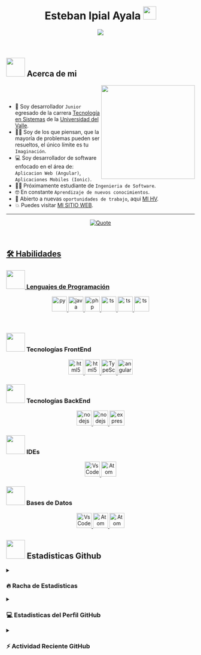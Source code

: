 <h1 align="center"> Esteban Ipial Ayala <img src="https://media.giphy.com/media/hvRJCLFzcasrR4ia7z/giphy.gif" width="35"></h1>
<p align="center">
  <a href="https://github.com/DenverCoder1/readme-typing-svg"><img src="https://readme-typing-svg.herokuapp.com?font=Time+New+Roman&color=%23C8BE25&size=25&center=true&vCenter=true&width=600&height=100&lines=Desarrollador+de+Software;Tecnólogo+En+Sistemas;Universidad+del+Valle;Enfoques;Aplicaciones+Web,;Aplicaciones+Mobiles;Autodidacta,+Apasionado"></a>
</p>
<br>

## <picture align="center" ><img src = "https://github.com/7oSkaaa/7oSkaaa/blob/main/Images/about_me.gif?raw=true" width = 50px></picture>    Acerca de mi 
<picture> <img align="right" src="https://github.com/7oSkaaa/7oSkaaa/blob/main/Images/Right_Side.gif?raw=true" width = 250px></picture>

<br><br>

- :school: Soy desarrollador `Junior` egresado de la carrera [Tecnología en Sistemas](https://nortedelcauca.univalle.edu.co/estudia-univalle/pregrado/tecnologia-en-sistemas) de la [Universidad del Valle](https://www.univalle.edu.co/).
- :technologist: Soy de los que piensan, que la mayoría de problemas pueden ser resueltos, el único límite es tu `Imaginación`.
- :computer: Soy desarrollador de software enfocado en el área de: `Aplicacion Web (Angular)`, `Aplicaciones Mobiles (Ionic)`.
- :student: Próximamente estudiante de `Ingenieria de Software`.
- :nerd_face: En constante `Aprendizaje de nuevos conocimientos`.
- :thinking: Abierto a nuevas `oportunidades de trabajo`, aqui [MI HV](https://drive.google.com/drive/folders/1BRaGAuAWB-_D0iYaGLwcp1cP0_Jcn8gQ?usp=sharing).
- :boom: Puedes visitar [MI SITIO WEB](https://estebanipial.github.io/).

---

<p align = "center">
	<a href="https://github.com/piyushsuthar/github-readme-quotes"> <img alt = "Quote" src="https://quotes-github-readme.vercel.app/api?type=horizontal&theme=tokyonight&animation=grow_out_in&quoteCategory=programming">
</p>
<br>

## 🛠️ Habilidades

### <picture> <img src = "https://github.com/7oSkaaa/7oSkaaa/blob/main/Images/Programming_Languages.gif?raw=true" width = 50px>  </picture> Lenguajes de Programación

<p align="center"> 
  <a href="https://www.w3.org/html/" target="_blank" rel="noreferrer"> <img
      src="https://skillicons.dev/icons?i=py"
      alt="py" width="40" height="40" /> </a>
  <a href="#" target="_blank" rel="noreferrer"> <img
      src="https://skillicons.dev/icons?i=java"
      alt="java" width="40" height="40" /> </a>
  <a href="#" target="_blank" rel="noreferrer"> <img
      src="https://skillicons.dev/icons?i=php"
      alt="php" width="40" height="40" /> </a>
  <a href="#" target="_blank" rel="noreferrer"> <img
      src="https://skillicons.dev/icons?i=ts"
      alt="ts" width="40" height="40" /> </a>
  <a href="#" target="_blank" rel="noreferrer"> <img
      src="https://skillicons.dev/icons?i=c"
      alt="ts" width="40" height="40" /> </a>
  <a href="#" target="_blank" rel="noreferrer"> <img
      src="https://skillicons.dev/icons?i=cpp"
      alt="ts" width="40" height="40" /> </a>
</p>

<br>

### <picture> <img src = "https://github.com/7oSkaaa/7oSkaaa/blob/main/Images/Front_End.gif?raw=true" width = 50px>  </picture> Tecnologías FrontEnd
<p align="center"> 
  <a href="#" target="_blank" rel="noreferrer"> <img
      src="https://skillicons.dev/icons?i=html"
      alt="html5" width="40" height="40" /> </a>
  <a href="#" target="_blank" rel="noreferrer"> <img
      src="https://skillicons.dev/icons?i=css"
      alt="html5" width="40" height="40" /> </a>
  <a href="#" target="_blank" rel="noreferrer"> <img
      src="https://skillicons.dev/icons?i=ts"
      alt="TypeScript" width="40" height="40" /> </a>
  <a href="#" target="_blank" rel="noreferrer"> <img
      src="https://skillicons.dev/icons?i=angular"
      alt="angular" width="40" height="40" /> </a>
</p>

### <picture> <img src = "https://github.com/7oSkaaa/7oSkaaa/blob/main/Images/Software_Tools.gif?raw=true" width = 50px>  </picture> Tecnologías BackEnd
<p align="center">
  <a href="#" target="_blank" rel="noreferrer"> <img
      src="https://skillicons.dev/icons?i=js"
      alt="nodejs" width="40" height="40" /> </a> 
  <a href="#" target="_blank" rel="noreferrer"> <img
      src="https://skillicons.dev/icons?i=nodejs"
      alt="nodejs" width="40" height="40" /> </a> 
  <a href="#" target="_blank" rel="noreferrer"> <img
      src="https://skillicons.dev/icons?i=express"
      alt="express" width="40" height="40" /> </a> 
</p>


### <picture> <img src = "https://github.com/7oSkaaa/7oSkaaa/blob/main/Images/IDEs.gif?raw=true" width = 50px>  </picture> IDEs

<p align="center">
  <a href="#" target="_blank" rel="noreferrer"> <img
      src="https://skillicons.dev/icons?i=vscode"
      alt="VsCode" width="40" height="40" /> </a> 
  <a href="#" target="_blank" rel="noreferrer"> <img
      src="https://skillicons.dev/icons?i=atom"
      alt="Atom" width="40" height="40" /> </a>
</p>

### <img src = "https://media2.giphy.com/media/QssGEmpkyEOhBCb7e1/giphy.gif?cid=ecf05e47a0n3gi1bfqntqmob8g9aid1oyj2wr3ds3mg700bl&rid=giphy.gif" width = 50px>  </picture> Bases de Datos

<p align="center">
  <a href="#" target="_blank" rel="noreferrer"> <img
      src="https://skillicons.dev/icons?i=mysql"
      alt="VsCode" width="40" height="40" /> </a> 
  <a href="#" target="_blank" rel="noreferrer"> <img
      src="https://skillicons.dev/icons?i=mongodb"
      alt="Atom" width="40" height="40" /> </a>
  <a href="#" target="_blank" rel="noreferrer"> <img
      src="https://skillicons.dev/icons?i=postgres"
      alt="Atom" width="40" height="40" /> </a>
</p>

## <picture> <img src = "https://github.com/7oSkaaa/7oSkaaa/blob/main/Images/Statistics.gif?raw=true" width = 50px>  </picture> Estadisticas Github 


<details><summary><h3> 🔥 Racha de Estadisticas</h3></summary>

----
	
 <p align="center"><img src="https://github-readme-streak-stats.herokuapp.com/?user=EstebanIpial&theme=dark&background=0d1117&date_format=M%20j%5B%2C%20Y%5D" alt="adam-pw" /></p>

</details>

<details><summary><h3>💻 Estadisticas del Perfil GitHub </h3></summary>

----
	
<p align="center">
    <a href="https://github.com/anuraghazra/github-readme-stats">
	    <img alt="Esteban's Github Stats" src="https://github-readme-stats.vercel.app/api?username=EstebanIpial&show_icons=true&count_private=true&locale=es&theme=tokyonight&layout=compact" height="230px"/></a>
	  <img src="https://github-readme-stats.vercel.app/api/top-langs?username=EstebanIpial&langs_count=10&show_icons=true&locale=en&theme=tokyonight" alt="Esteban" height="230px"/>
<br/>

  <b>Note:</b> Top languages is only a metric of the languages my public code consists of and doesn't reflect experience or skill level.
  </p>
</details>


<details><summary><h3>⚡ Actividad Reciente GitHub</h3></summary>

----
	
[![Ashutosh's github activity graph](https://github-readme-activity-graph.vercel.app/graph?username=EstebanIpial&theme=react)](https://github.com/ashutosh00710/github-readme-activity-graph)

 
</details>






